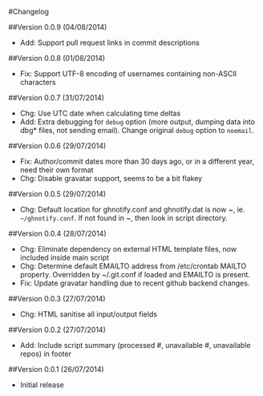 #Changelog

##Version 0.0.9 (04/08/2014)
* Add: Support pull request links in commit descriptions

##Version 0.0.8 (01/08/2014)
* Fix: Support UTF-8 encoding of usernames containing non-ASCII characters

##Version 0.0.7 (31/07/2014)
* Chg: Use UTC date when calculating time deltas
* Add: Extra debugging for `debug` option (more output, dumping data into dbg* files, not sending email). Change original `debug` option to `noemail`.

##Version 0.0.6 (29/07/2014)
* Fix: Author/commit dates more than 30 days ago, or in a different year, need their own format
* Chg: Disable gravatar support, seems to be a bit flakey

##Version 0.0.5 (29/07/2014)
* Chg: Default location for ghnotify.conf and ghnotify.dat is now ~, ie. `~/ghnotify.conf`. If not found in ~, then look in script directory.

##Version 0.0.4 (28/07/2014)
* Chg: Eliminate dependency on external HTML template files, now included inside main script
* Chg: Determine default EMAILTO address from /etc/crontab MAILTO property. Overridden by ~/.git.conf if loaded and EMAILTO is present.
* Fix: Update gravatar handling due to recent github backend changes.

##Version 0.0.3 (27/07/2014)
* Chg: HTML sanitise all input/output fields

##Version 0.0.2 (27/07/2014)
* Add: Include script summary (processed #, unavailable #, unavailable repos) in footer

##Version 0.0.1 (26/07/2014)
* Initial release
